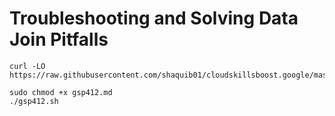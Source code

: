 # Troubleshooting and Solving Data Join Pitfalls
```
curl -LO https://raw.githubusercontent.com/shaquib01/cloudskillsboost.google/master/%23GSP412%20Back%20Troubleshooting%20and%20Solving%20Data%20Join%20Pitfalls/gsp412.sh

sudo chmod +x gsp412.md
./gsp412.sh
```
